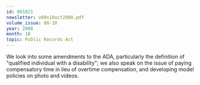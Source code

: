 ```yaml
---
id: 001021
newsletter: v08n10oct2008.pdf
volume_issue: 08-10
year: 2008
month: 10
topic: Public Records Act
---
```


We look into some amendments to the ADA, particularly the definition of "qualified individual with a disability"; we also speak on the issue of paying compensatory time in lieu of overtime compensation, and developing model policies on photo and videos.